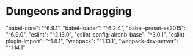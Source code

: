 # Dungeons and Dragging
"babel-core": "^6.9.1",
"babel-loader": "^6.2.4",
"babel-preset-es2015": "^6.9.0",
"eslint": "^2.13.0",
"eslint-config-airbnb-base": "^3.0.1",
"eslint-plugin-import": "^1.8.1",
"webpack": "^1.13.1",
"webpack-dev-server": "^1.14.1"
